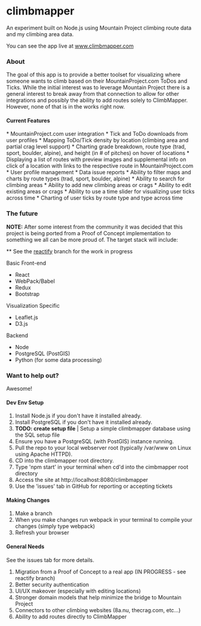 # climbmapper

An experiment built on Node.js using Mountain Project climbing route data and my climbing area data. 

You can see the app live at www.climbmapper.com

<h3>About</h3>
The goal of this app is to provide a better toolset for visualizing where someone wants to climb based on their MountainProject.com ToDos and Ticks.  While the initial interest was to leverage Mountain Project there is a general interest to break away from that connection to allow for other integrations and possibly the ability to add routes solely to ClimbMapper.  However, none of that is in the works right now. 

<h4>Current Features</h4>
* MountainProject.com user integration
* Tick and ToDo downloads from user profiles
* Mapping ToDo/Tick density by location (climbing area and partial crag level support)
* Charting grade breakdown, route type (trad, sport, boulder, alpine), and height (in # of pitches) on hover of locations
* Displaying a list of routes with preview images and supplemental info on click of a location with links to the respective route in MountainProject.com
* User profile management
* Data issue reports
* Ability to filter maps and charts by route types (trad, sport, boulder, alpine)
* Ability to search for climbing areas
* Ability to add new climbing areas or crags
* Ability to edit existing areas or crags
* Ability to use a time slider for visualizing user ticks across time
* Charting of user ticks by route type and type across time

<h3>The future</h3>

<b>NOTE:</b> After some interest from the community it was decided that this project is being ported from a Proof of Concept implementation to something we all can be more proud of.  The target stack will include:

** See the <a href="https://github.com/justinlewis/climbmapper/tree/reactify" >reactify</a> branch for the work in progress

Basic Front-end
* React
* WebPack/Babel
* Redux
* Bootstrap

Visualization Specific
* Leaflet.js
* D3.js

Backend
* Node
* PostgreSQL (PostGIS)
* Python (for some data processing)


<h3>Want to help out?</h3>
Awesome! 

<h4>Dev Env Setup</h4>
<ol>
<li> Install Node.js if you don't have it installed already.
<li> Install PostgreSQL if you don't have it installed already.
<li> <b>TODO: create setup file</b> | Setup a simple climbmapper database using the SQL setup file
<li> Ensure you have a PostgreSQL (with PostGIS) instance running.
<li> Pull the repo to your local webserver root (typically /var/www on Linux using Apache HTTPD).
<li> CD into the climbmapper root directory.
<li> Type 'npm start' in your terminal when cd'd into the cimbmapper root directory
<li> Access the site at http://localhost:8080/climbmapper
<li> Use the 'issues' tab in GitHub for reporting or accepting tickets
</ol>

<h4>Making Changes</h4>
<ol>
<li> Make a branch
<li> When you make changes run webpack in your terminal to compile your changes (simply type webpack)
<li> Refresh your browser
</ol>

<h4>General Needs</h4>
See the issues tab for more details.

<ol>
<li> Migration from a Proof of Concept to a real app (IN PROGRESS - see reactify branch)
<li> Better security authentication
<li> UI/UX makeover (especially with editing locations)
<li> Stronger domain models that help minimize the bridge to Mountain Project
<li> Connectors to other climbing websites (8a.nu, thecrag.com, etc...)
<li> Ability to add routes directly to ClimbMapper
</ol>


